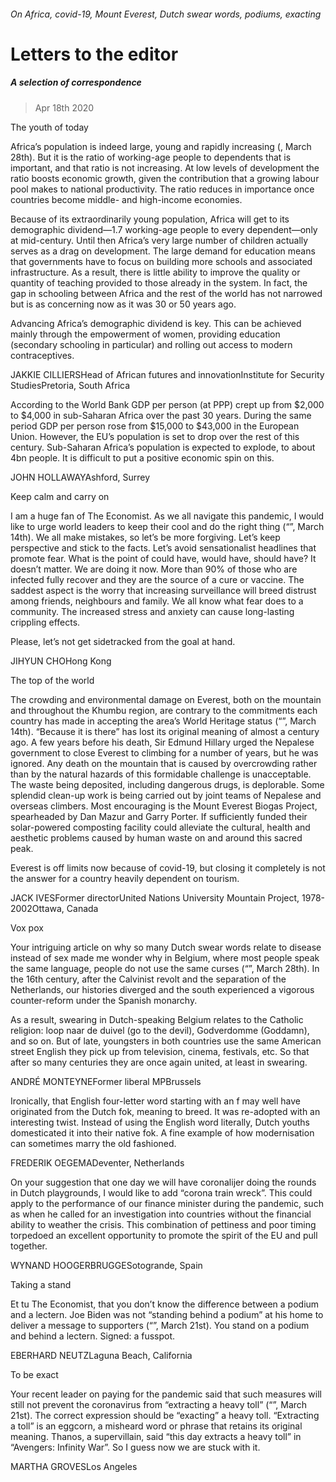 ###### On Africa, covid-19, Mount Everest, Dutch swear words, podiums, exacting
# Letters to the editor 
##### A selection of correspondence 
> Apr 18th 2020 

The youth of today
Africa’s population is indeed large, young and rapidly increasing (, March 28th). But it is the ratio of working-age people to dependents that is important, and that ratio is not increasing. At low levels of development the ratio boosts economic growth, given the contribution that a growing labour pool makes to national productivity. The ratio reduces in importance once countries become middle- and high-income economies.

Because of its extraordinarily young population, Africa will get to its demographic dividend—1.7 working-age people to every dependent—only at mid-century. Until then Africa’s very large number of children actually serves as a drag on development. The large demand for education means that governments have to focus on building more schools and associated infrastructure. As a result, there is little ability to improve the quality or quantity of teaching provided to those already in the system. In fact, the gap in schooling between Africa and the rest of the world has not narrowed but is as concerning now as it was 30 or 50 years ago.
Advancing Africa’s demographic dividend is key. This can be achieved mainly through the empowerment of women, providing education (secondary schooling in particular) and rolling out access to modern contraceptives.
JAKKIE CILLIERSHead of African futures and innovationInstitute for Security StudiesPretoria, South Africa
According to the World Bank GDP per person (at PPP) crept up from $2,000 to $4,000 in sub-Saharan Africa over the past 30 years. During the same period GDP per person rose from $15,000 to $43,000 in the European Union. However, the EU’s population is set to drop over the rest of this century. Sub-Saharan Africa’s population is expected to explode, to about 4bn people. It is difficult to put a positive economic spin on this.
JOHN HOLLAWAYAshford, Surrey

Keep calm and carry on
I am a huge fan of The Economist. As we all navigate this pandemic, I would like to urge world leaders to keep their cool and do the right thing (“”, March 14th). We all make mistakes, so let’s be more forgiving. Let’s keep perspective and stick to the facts. Let’s avoid sensationalist headlines that promote fear. What is the point of could have, would have, should have? It doesn’t matter. We are doing it now. More than 90% of those who are infected fully recover and they are the source of a cure or vaccine. The saddest aspect is the worry that increasing surveillance will breed distrust among friends, neighbours and family. We all know what fear does to a community. The increased stress and anxiety can cause long-lasting crippling effects.
Please, let’s not get sidetracked from the goal at hand.
JIHYUN CHOHong Kong

The top of the world
The crowding and environmental damage on Everest, both on the mountain and throughout the Khumbu region, are contrary to the commitments each country has made in accepting the area’s World Heritage status (“”, March 14th). “Because it is there” has lost its original meaning of almost a century ago. A few years before his death, Sir Edmund Hillary urged the Nepalese government to close Everest to climbing for a number of years, but he was ignored. Any death on the mountain that is caused by overcrowding rather than by the natural hazards of this formidable challenge is unacceptable. The waste being deposited, including dangerous drugs, is deplorable. Some splendid clean-up work is being carried out by joint teams of Nepalese and overseas climbers. Most encouraging is the Mount Everest Biogas Project, spearheaded by Dan Mazur and Garry Porter. If sufficiently funded their solar-powered composting facility could alleviate the cultural, health and aesthetic problems caused by human waste on and around this sacred peak.
Everest is off limits now because of covid-19, but closing it completely is not the answer for a country heavily dependent on tourism.
JACK IVESFormer directorUnited Nations University Mountain Project, 1978-2002Ottawa, Canada

Vox pox
Your intriguing article on why so many Dutch swear words relate to disease instead of sex made me wonder why in Belgium, where most people speak the same language, people do not use the same curses (“”, March 28th). In the 16th century, after the Calvinist revolt and the separation of the Netherlands, our histories diverged and the south experienced a vigorous counter-reform under the Spanish monarchy.
As a result, swearing in Dutch-speaking Belgium relates to the Catholic religion: loop naar de duivel (go to the devil), Godverdomme (Goddamn), and so on. But of late, youngsters in both countries use the same American street English they pick up from television, cinema, festivals, etc. So that after so many centuries they are once again united, at least in swearing.
ANDRÉ MONTEYNEFormer liberal MPBrussels
Ironically, that English four-letter word starting with an f may well have originated from the Dutch fok, meaning to breed. It was re-adopted with an interesting twist. Instead of using the English word literally, Dutch youths domesticated it into their native fok. A fine example of how modernisation can sometimes marry the old fashioned.
FREDERIK OEGEMADeventer, Netherlands
On your suggestion that one day we will have coronalijer doing the rounds in Dutch playgrounds, I would like to add “corona train wreck”. This could apply to the performance of our finance minister during the pandemic, such as when he called for an investigation into countries without the financial ability to weather the crisis. This combination of pettiness and poor timing torpedoed an excellent opportunity to promote the spirit of the EU and pull together.
WYNAND HOOGERBRUGGESotogrande, Spain
Taking a stand
Et tu The Economist, that you don’t know the difference between a podium and a lectern. Joe Biden was not “standing behind a podium” at his home to deliver a message to supporters (“”, March 21st). You stand on a podium and behind a lectern. Signed: a fusspot.
EBERHARD NEUTZLaguna Beach, California

To be exact
Your recent leader on paying for the pandemic said that such measures will still not prevent the coronavirus from “extracting a heavy toll” (“”, March 21st). The correct expression should be “exacting” a heavy toll. “Extracting a toll” is an eggcorn, a misheard word or phrase that retains its original meaning. Thanos, a supervillain, said “this day extracts a heavy toll” in “Avengers: Infinity War”. So I guess now we are stuck with it.
MARTHA GROVESLos Angeles
